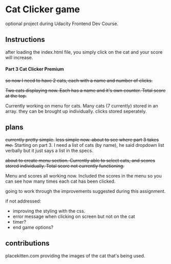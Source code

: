 # Cat Clicker game
optional project during Udacity Frontend Dev Course.

## Instructions

after loading the index.html file, you simply click on the cat and your score will increase.

#### Part 3 Cat Clicker Premium
~~so now I need to have 2 cats, each with a name and number of clicks.~~

~~Two cats displaying now. Each has a name and it's own counter. Total score at the top.~~

Currently working on menu for cats. Many cats (7 currently) stored in an array. they can be brought up individually. clicks stored seperately. 

## plans

~~currently pretty simple.~~
~~less simple now. about to see where part 3 takes me.~~
Starting on part 3. I need a list of cats (by name), he said dropdown list verbally but it just says a list in the specs.

~~about to create menu section. Currently able to select cats, and scores stored individually.
Total score not currently functioning.~~

Menu and scores all working now. Included the scores in the menu so you can see how many times each cat has been clicked.

going to work through the improvements suggested during this assignment. 

if not addressed:
- improving the styling with the css. 
- error message when clicking on screen but not on the cat
- timer?
- end game options?

## contributions

placekitten.com providing the images of the cat that's being used.
